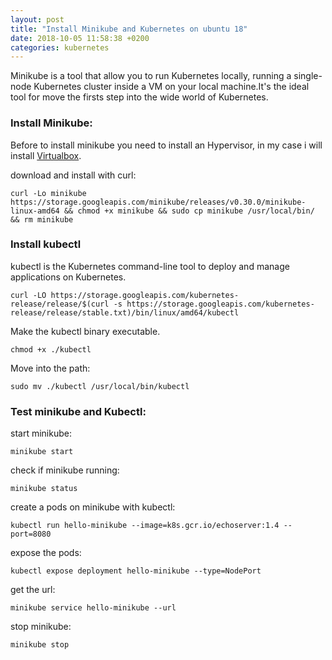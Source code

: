 ```yaml
---
layout: post
title: "Install Minikube and Kubernetes on ubuntu 18"
date: 2018-10-05 11:58:38 +0200
categories: kubernetes
---
```

Minikube is a tool that allow you to run Kubernetes locally, running a single-node Kubernetes cluster inside a VM on your local machine.It's the ideal tool for move the firsts step into the wide world of Kubernetes.

### Install Minikube:
Before to install minikube you need to install an Hypervisor, in my case i will install [Virtualbox](https://www.virtualbox.org/wiki/Linux_Downloads).

download and install with curl:
```
curl -Lo minikube https://storage.googleapis.com/minikube/releases/v0.30.0/minikube-linux-amd64 && chmod +x minikube && sudo cp minikube /usr/local/bin/ && rm minikube
```

### Install kubectl
kubectl is the Kubernetes command-line tool to deploy and manage applications on Kubernetes.
```
curl -LO https://storage.googleapis.com/kubernetes-release/release/$(curl -s https://storage.googleapis.com/kubernetes-release/release/stable.txt)/bin/linux/amd64/kubectl
```
Make the kubectl binary executable.
```
chmod +x ./kubectl
```
Move into the path:
```
sudo mv ./kubectl /usr/local/bin/kubectl
```

### Test minikube and Kubectl:
start minikube:
```
minikube start
```
check if minikube running:
```
minikube status
```
create a pods on minikube with kubectl:
```
kubectl run hello-minikube --image=k8s.gcr.io/echoserver:1.4 --port=8080
```

expose the pods:
```
kubectl expose deployment hello-minikube --type=NodePort
```

get the url:
```
minikube service hello-minikube --url
```

stop minikube:
```
minikube stop
```
